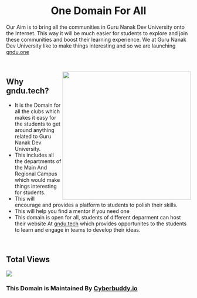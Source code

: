 <h1 align="center" font="bold"> One Domain For All</h1> 
Our Aim is to bring all the communities in Guru Nanak Dev University onto the Internet. This way it will be much easier for students to explore and join these communities and boost their learning experience. We at Guru Nanak Dev University like to make things interesting and so we are launching <a href="https://gndu.one">gndu.one</a>

&nbsp;&nbsp;&nbsp;&nbsp;&nbsp;&nbsp;&nbsp;&nbsp;&nbsp;&nbsp;&nbsp;&nbsp;&nbsp;&nbsp;&nbsp;&nbsp;&nbsp;&nbsp;&nbsp;&nbsp;&nbsp;&nbsp;&nbsp;&nbsp;&nbsp;&nbsp;&nbsp;&nbsp;&nbsp;&nbsp;&nbsp;&nbsp;&nbsp;&nbsp;&nbsp;&nbsp;&nbsp;&nbsp;&nbsp;

<img width="350px" src="https://englishtribuneimages.blob.core.windows.net/gallary-content/2020/5/Desk/2020_5$largeimg_1593339688.jpeg" align="right">

## Why gndu.tech? 
- It is the Domain for all the clubs which makes it easy for the students to get around anything related to Guru Nanak Dev University. 
- This includes all the departments of the Main And Regional Campus which would make things interesting for students.
- This will encourage and provides a platform to students to polish their skills.
- This will help you find a mentor if you need one
- This domain is open for all, students of different deparment can host their website At <a href="https://gndu.tech">gndu.tech</a> which provides opportunites to the students to learn and engage in teams to develop their ideas.

&nbsp;&nbsp;&nbsp;&nbsp;&nbsp;&nbsp;&nbsp;&nbsp;&nbsp;&nbsp;&nbsp;&nbsp;&nbsp;&nbsp;&nbsp;&nbsp;&nbsp;&nbsp;&nbsp;&nbsp;&nbsp;&nbsp;&nbsp;&nbsp;&nbsp;&nbsp;&nbsp;

## Total Views
<img src="https://profile-counter.glitch.me/gndu.club/count.svg/">

### This Domain is Maintained By <a href="https://www.cyberbuddy.io">Cyberbuddy.io</a>
